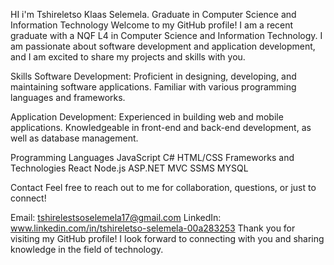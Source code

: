 HI i'm Tshireletso Klaas Selemela.
Graduate in Computer Science and Information Technology
Welcome to my GitHub profile! I am a recent graduate with a NQF L4 in Computer Science and Information Technology. I am passionate about software development and application development, and I am excited to share my projects and skills with you.

Skills
Software Development: Proficient in designing, developing, and maintaining software applications. Familiar with various programming languages and frameworks.

Application Development: Experienced in building web and mobile applications. Knowledgeable in front-end and back-end development, as well as database management.

Programming Languages
JavaScript
C#
HTML/CSS
Frameworks and Technologies
React
Node.js
ASP.NET MVC
SSMS
MYSQL

Contact
Feel free to reach out to me for collaboration, questions, or just to connect!

Email: tshirelestsoselemela17@gmail.com
LinkedIn: www.linkedin.com/in/tshireletso-selemela-00a283253
Thank you for visiting my GitHub profile! I look forward to connecting with you and sharing knowledge in the field of technology.
